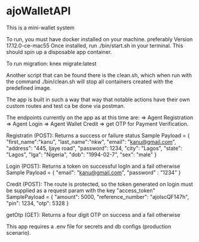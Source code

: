 # ajoWalletAPI

This is a mini-wallet system 

To run, you must have docker installed on your machine. preferably Version 17.12.0-ce-mac55
Once installed, run ./bin/start.sh in your terminal.
This should spin up a disposable app container.

To run migration: knex migrate:latest

Another script that can be found there is the clean.sh, which when run with the command
./bin/clean.sh will stop all containers created with the predefined image.

The app is built in such a way that way that notable actions have their own custom routes and test ca be done 
via postman.

The endpoints currently on the app as at this time are:
=> Agent Registration
=> Agent Login
=> Agent Wallet Credit 
=> get OTP for Payment Verification.

Registratin (POST): Returns a success or failure status
Sample Payload = {
	"first_name":"kanu",
	"last_name":"nkw",
	"email": "kanu@gmail.com",
	"address": "445, Ijaye road",
	"password": 1234,
	"city": "Lagos",
	"state": "Lagos",
	"lga": "Nigeria",
	"dob": "1994-02-7",
	"sex": "male"
}

Login (POST): Returns a token on successful logIn and a fail otherwise
Sample Payload = {
	"email": "kanu@gmail.com",
	"password" : "1234"
}


Credit (POST): The route is protected, so the token generated on login must be supplied as a request param with the key "access_token"
SamplePayload = {
	"amount": 5000,
	"reference_number": "ajolscQF147h",
	"pin": 1234,
	"otp": 5328
}

getOtp (GET): Returns a four digit OTP on success and a fail otherwise


This app requires a .env file for secrets and db configs (production scenario).
